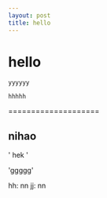 ```yaml
---
layout: post
title: hello
---
```


# hello
	yyyyyy

	hhhhh
====================


## nihao


'
hek 
'

'ggggg'


hh: nn
jj: nn

